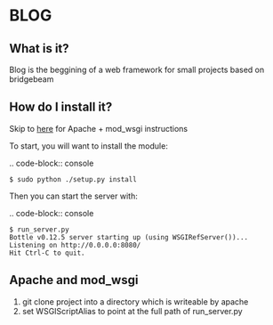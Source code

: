 BLOG
====

What is it?
-----------
Blog is the beggining of a web framework for small projects based on bridgebeam

How do I install it?
--------------------

Skip to [here](#apache-and-mod_wsgi) for Apache + mod_wsgi instructions

To start, you will want to install the module:

.. code-block:: console

    $ sudo python ./setup.py install


Then you can start the server with:

.. code-block:: console

    $ run_server.py
    Bottle v0.12.5 server starting up (using WSGIRefServer())...
    Listening on http://0.0.0.0:8080/
    Hit Ctrl-C to quit.

Apache and mod_wsgi
------------------------

1. git clone project into a directory which is writeable by apache
1. set WSGIScriptAlias to point at the full path of run_server.py
